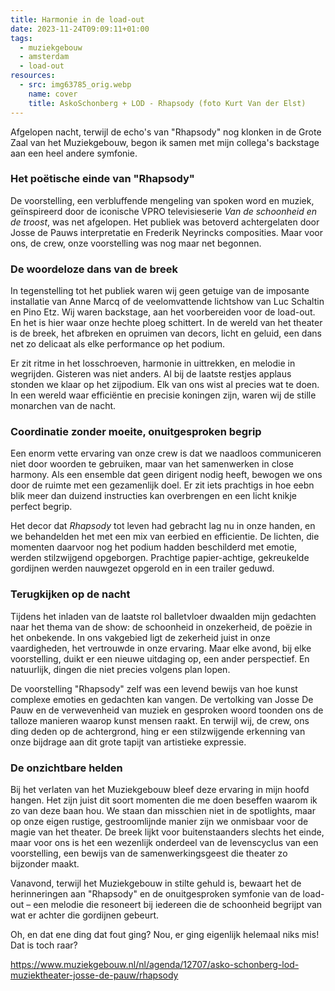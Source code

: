 ```yaml
---
title: Harmonie in de load-out
date: 2023-11-24T09:09:11+01:00
tags:
  - muziekgebouw
  - amsterdam
  - load-out
resources:
  - src: img63785_orig.webp
    name: cover
    title: AskoSchonberg + LOD - Rhapsody (foto Kurt Van der Elst)
---
```

Afgelopen nacht, terwijl de echo's van "Rhapsody" nog klonken in de Grote Zaal van het Muziekgebouw, begon ik samen met mijn collega's backstage aan een heel andere symfonie.
<!--more-->

### Het poëtische einde van "Rhapsody"

De voorstelling, een verbluffende mengeling van spoken word en muziek, geïnspireerd door de iconische VPRO televisieserie _Van de schoonheid en de troost_, was net afgelopen. Het publiek was betoverd achtergelaten door Josse de Pauws interpretatie en Frederik Neyrincks composities. Maar voor ons, de crew, onze voorstelling was nog maar net begonnen.

### De woordeloze dans van de breek

In tegenstelling tot het publiek waren wij geen getuige van de imposante installatie van Anne Marcq of de veelomvattende lichtshow van Luc Schaltin en Pino Etz. Wij waren backstage, aan het voorbereiden voor de load-out. En het is hier waar onze hechte ploeg schittert. In de wereld van het theater is de breek, het afbreken en opruimen van decors, licht en geluid, een dans net zo delicaat als elke performance op het podium.

Er zit ritme in het losschroeven, harmonie in uittrekken, en melodie in wegrijden. Gisteren was niet anders. Al bij de laatste restjes applaus stonden we klaar op het zijpodium. Elk van ons wist al precies wat te doen. In een wereld waar efficiëntie en precisie koningen zijn, waren wij de stille monarchen van de nacht.

### Coordinatie zonder moeite, onuitgesproken begrip

Een enorm vette ervaring van onze crew is dat we naadloos communiceren niet door woorden te gebruiken, maar van het samenwerken in close harmony. Als een ensemble dat geen dirigent nodig heeft, bewogen we ons door de ruimte met een gezamenlijk doel. Er zit iets prachtigs in hoe eebn blik meer dan duizend instructies kan overbrengen en een licht knikje perfect begrip.

Het decor dat _Rhapsody_ tot leven had gebracht lag nu in onze handen, en we behandelden het met een mix van eerbied en efficientie. De lichten, die momenten daarvoor nog het podium hadden beschilderd met emotie, werden stilzwijgend opgeborgen. Prachtige papier-achtige, gekreukelde gordijnen werden nauwgezet opgerold en in een trailer geduwd.

### Terugkijken op de nacht

Tijdens het inladen van de laatste rol balletvloer dwaalden mijn gedachten naar het thema van de show: de schoonheid in onzekerheid, de poëzie in het onbekende. In ons vakgebied ligt de zekerheid juist in onze vaardigheden, het vertrouwde in onze ervaring. Maar elke avond, bij elke voorstelling, duikt er een nieuwe uitdaging op, een ander perspectief. En natuurlijk, dingen die niet precies volgens plan lopen.

De voorstelling "Rhapsody" zelf was een levend bewijs van hoe kunst complexe emoties en gedachten kan vangen. De vertolking van Josse De Pauw en de verwevenheid van muziek en gesproken woord toonden ons de talloze manieren waarop kunst mensen raakt. En terwijl wij, de crew, ons ding deden op de achtergrond, hing er een stilzwijgende erkenning van onze bijdrage aan dit grote tapijt van artistieke expressie.

### De onzichtbare helden

Bij het verlaten van het Muziekgebouw bleef deze ervaring in mijn hoofd hangen. Het zijn juist dit soort momenten die me doen beseffen waarom ik zo van deze baan hou. We staan dan misschien niet in de spotlights, maar op onze eigen rustige, gestroomlijnde manier zijn we onmisbaar voor de magie van het theater. De breek lijkt voor buitenstaanders slechts het einde, maar voor ons is het een wezenlijk onderdeel van de levenscyclus van een voorstelling, een bewijs van de samenwerkingsgeest die theater zo bijzonder maakt.

Vanavond, terwijl het Muziekgebouw in stilte gehuld is, bewaart het de herinneringen aan "Rhapsody" en de onuitgesproken symfonie van de load-out – een melodie die resoneert bij iedereen die de schoonheid begrijpt van wat er achter die gordijnen gebeurt.

Oh, en dat ene ding dat fout ging? Nou, er ging eigenlijk helemaal niks mis! Dat is toch raar?

<https://www.muziekgebouw.nl/nl/agenda/12707/asko-schonberg-lod-muziektheater-josse-de-pauw/rhapsody>